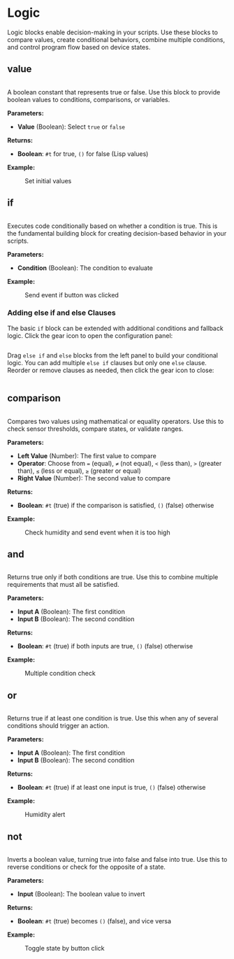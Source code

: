 # Logic

Logic blocks enable decision-making in your scripts. Use these blocks to compare values, create conditional behaviors, combine multiple conditions, and control program flow based on device states.

## value

<div align="left"><figure><img src="../../../.gitbook/assets/logic_value.png" alt=""><figcaption></figcaption></figure></div>

A boolean constant that represents true or false. Use this block to provide boolean values to conditions, comparisons, or variables.

**Parameters:**

- **Value** (Boolean): Select `true` or `false`

**Returns:**

- **Boolean**: `#t` for true, `()` for false (Lisp values)

**Example:**

<div align="left"><figure><img src="../../../.gitbook/assets/logic_value_example.png" alt=""><figcaption>Set initial values</figcaption></figure></div>

## if

<div align="left"><figure><img src="../../../.gitbook/assets/logic_if.png" alt=""><figcaption></figcaption></figure></div>

Executes code conditionally based on whether a condition is true. This is the fundamental building block for creating decision-based behavior in your scripts.

**Parameters:**

- **Condition** (Boolean): The condition to evaluate

**Example:**

<div align="left"><figure><img src="../../../.gitbook/assets/logic_if_example.png" alt=""><figcaption>Send event if button was clicked</figcaption></figure></div>

### Adding else if and else Clauses

The basic `if` block can be extended with additional conditions and fallback logic. Click the gear icon to open the configuration panel:

<div align="left"><figure><img src="../../../.gitbook/assets/logic_if_settings.png" alt=""><figcaption></figcaption></figure></div>

Drag `else if` and `else` blocks from the left panel to build your conditional logic. You can add multiple `else if` clauses but only one `else` clause. Reorder or remove clauses as needed, then click the gear icon to close:

<div align="left"><figure><img src="../../../.gitbook/assets/logic_if_settings2.gif" alt=""><figcaption></figcaption></figure></div>

## comparison

<div align="left"><figure><img src="../../../.gitbook/assets/logic_comparison.png" alt=""><figcaption></figcaption></figure></div>

Compares two values using mathematical or equality operators. Use this to check sensor thresholds, compare states, or validate ranges.

**Parameters:**

- **Left Value** (Number): The first value to compare
- **Operator**: Choose from `=` (equal), `≠` (not equal), `<` (less than), `>` (greater than), `≤` (less or equal), `≥` (greater or equal)
- **Right Value** (Number): The second value to compare

**Returns:**

- **Boolean**: `#t` (true) if the comparison is satisfied, `()` (false) otherwise

**Example:**

<div align="left"><figure><img src="../../../.gitbook/assets/logic_comparison_example.png" alt=""><figcaption>Check humidity and send event when it is too high</figcaption></figure></div>

## and

<div align="left"><figure><img src="../../../.gitbook/assets/logic_operation_and.png" alt=""><figcaption></figcaption></figure></div>

Returns true only if both conditions are true. Use this to combine multiple requirements that must all be satisfied.

**Parameters:**

- **Input A** (Boolean): The first condition
- **Input B** (Boolean): The second condition

**Returns:**

- **Boolean**: `#t` (true) if both inputs are true, `()` (false) otherwise

**Example:**

<div align="left"><figure><img src="../../../.gitbook/assets/logic_operation_and_example.png" alt=""><figcaption>Multiple condition check</figcaption></figure></div>

## or

<div align="left"><figure><img src="../../../.gitbook/assets/logic_operation_or.png" alt=""><figcaption></figcaption></figure></div>

Returns true if at least one condition is true. Use this when any of several conditions should trigger an action.

**Parameters:**

- **Input A** (Boolean): The first condition
- **Input B** (Boolean): The second condition

**Returns:**

- **Boolean**: `#t` (true) if at least one input is true, `()` (false) otherwise

**Example:**

<div align="left"><figure><img src="../../../.gitbook/assets/logic_operation_or_example.png" alt=""><figcaption>Humidity alert</figcaption></figure></div>

## not

<div align="left"><figure><img src="../../../.gitbook/assets/logic_not.png" alt=""><figcaption></figcaption></figure></div>

Inverts a boolean value, turning true into false and false into true. Use this to reverse conditions or check for the opposite of a state.

**Parameters:**

- **Input** (Boolean): The boolean value to invert

**Returns:**

- **Boolean**: `#t` (true) becomes `()` (false), and vice versa

**Example:**

<div align="left"><figure><img src="../../../.gitbook/assets/logic_not_example.png" alt=""><figcaption>Toggle state by button click</figcaption></figure></div>
